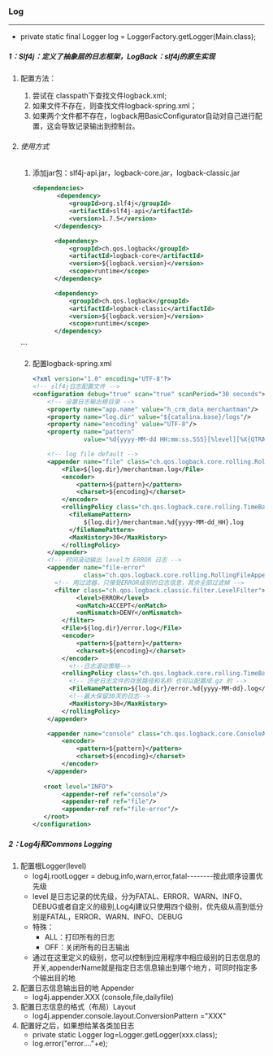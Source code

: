 ### Log

------

- private static final Logger log = LoggerFactory.getLogger(Main.class);

##### 1：Slf4j：定义了抽象层的日志框架，LogBack：slf4j的原生实现

1. 配置方法：

   1. 尝试在 classpath下查找文件logback.xml;
   2. 如果文件不存在，则查找文件logback-spring.xml；
   3. 如果两个文件都不存在，logback用BasicConfigurator自动对自己进行配置，这会导致记录输出到控制台。

2. ###### 使用方式

   1. 添加jar包：slf4j-api.jar，logback-core.jar，logback-classic.jar

      ```xml
      <dependencies>
      　　　　<dependency>
                <groupId>org.slf4j</groupId>
                <artifactId>slf4j-api</artifactId>
                <version>1.7.5</version>
            </dependency>
      
            <dependency>
                <groupId>ch.qos.logback</groupId>
                <artifactId>logback-core</artifactId>
                <version>${logback.version}</version>
                <scope>runtime</scope>
            </dependency>
      
            <dependency>
                <groupId>ch.qos.logback</groupId>
                <artifactId>logback-classic</artifactId>
                <version>${logback.version}</version>
                <scope>runtime</scope>
            </dependency>
   </dependencies>
      ```

   2. 配置logback-spring.xml
   
      ```xml
      <?xml version="1.0" encoding="UTF-8"?>
      <!-- slf4j日志配置文件 -->
      <configuration debug="true" scan="true" scanPeriod="30 seconds">
          <!-- 设置日志输出根目录 -->
          <property name="app.name" value="h_crm_data_merchantman"/>
          <property name="log.dir" value="${catalina.base}/logs"/>
          <property name="encoding" value="UTF-8"/>
          <property name="pattern"
                    value="%d{yyyy-MM-dd HH:mm:ss.SSS}[%level][%X{QTRACER}][%thread]    |    %C#%M:%L    |    %msg%n"/>
      
          <!-- log file default -->
          <appender name="file" class="ch.qos.logback.core.rolling.RollingFileAppender">
              <File>${log.dir}/merchantman.log</File>
              <encoder>
                  <pattern>${pattern}</pattern>
                  <charset>${encoding}</charset>
              </encoder>
              <rollingPolicy class="ch.qos.logback.core.rolling.TimeBasedRollingPolicy">
                <fileNamePattern>
                    ${log.dir}/merchantman.%d{yyyy-MM-dd_HH}.log
                </fileNamePattern>
                <MaxHistory>30</MaxHistory>
              </rollingPolicy>
          </appender>
          <!-- 时间滚动输出 level为 ERROR 日志 -->
          <appender name="file-error"
                    class="ch.qos.logback.core.rolling.RollingFileAppender">
            <!-- 用过滤器，只接受ERROR级别的日志信息，其余全部过滤掉 -->  
            <filter class="ch.qos.logback.classic.filter.LevelFilter">
                  <level>ERROR</level>
                  <onMatch>ACCEPT</onMatch>
                  <onMismatch>DENY</onMismatch>
              </filter>
              <File>${log.dir}/error.log</File>
              <encoder>
                  <pattern>${pattern}</pattern>
                  <charset>${encoding}</charset>
              </encoder>
            	<!--日志滚动策略-->
              <rollingPolicy class="ch.qos.logback.core.rolling.TimeBasedRollingPolicy">
                <!-- 历史日志文件的存放路径和名称 也可以配置成.gz 的 -->  
                <FileNamePattern>${log.dir}/error.%d{yyyy-MM-dd}.log</FileNamePattern>
                <!--最大保留30天的日志-->  
                <MaxHistory>30</MaxHistory>
              </rollingPolicy>
          </appender>
      
          <appender name="console" class="ch.qos.logback.core.ConsoleAppender">
              <encoder>
                  <pattern>${pattern}</pattern>
                  <charset>${encoding}</charset>
              </encoder>
          </appender>
        
         <root level="INFO">
              <appender-ref ref="console"/>
              <appender-ref ref="file"/>
              <appender-ref ref="file-error"/>
         </root>
      </configuration>
      ```

##### 2：Log4j和Commons Logging

1. 配置根Logger(level)
   - log4j.rootLogger = debug,info,warn,error,fatal--------按此顺序设置优先级
   - level 是日志记录的优先级，分为FATAL、ERROR、WARN、INFO、DEBUG或者自定义的级别,Log4j建议只使用四个级别，优先级从高到低分别是FATAL，ERROR、WARN、INFO、DEBUG
   - 特殊：
     - ALL：打印所有的日志
     - OFF：关闭所有的日志输出
   - 通过在这里定义的级别，您可以控制到应用程序中相应级别的日志信息的开关,appenderName就是指定日志信息输出到哪个地方，可同时指定多个输出目的地
2. 配置日志信息输出目的地 Appender
   - log4j.appender.XXX (console,file,dailyfile)
3. 配置日志信息的格式（布局）Layout
   - log4j.appender.console.layout.ConversionPattern ="XXX"
4. 配置好之后，如果想给某各类加日志
   - private static Logger log=Logger.getLogger(xxx.class);
   - log.error("error...."+e);
